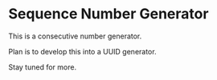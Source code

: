 # Sequence Number Generator

 This is a consecutive number generator.

 Plan is to develop this into a UUID generator.

 Stay tuned for more.
